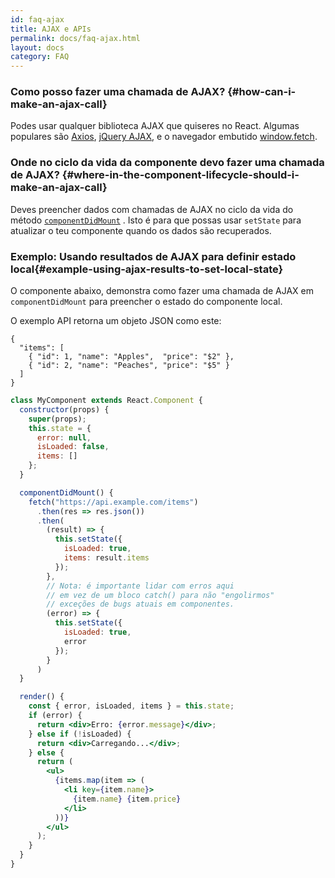 ```yaml
---
id: faq-ajax
title: AJAX e APIs
permalink: docs/faq-ajax.html
layout: docs
category: FAQ
---
```


### Como posso fazer uma chamada de AJAX? {#how-can-i-make-an-ajax-call}

Podes usar qualquer biblioteca AJAX que quiseres no React. Algumas populares são [Axios](https://github.com/axios/axios), [jQuery AJAX](https://api.jquery.com/jQuery.ajax/), e o navegador embutido [window.fetch](https://developer.mozilla.org/en-US/docs/Web/API/Fetch_API).

### Onde no ciclo da vida da componente devo fazer uma chamada de AJAX? {#where-in-the-component-lifecycle-should-i-make-an-ajax-call}

Deves preencher dados com chamadas de AJAX no ciclo da vida do método [`componentDidMount`](/docs/react-component.html#mounting) . Isto é para que possas usar `setState` para atualizar o teu componente quando os dados são recuperados.

### Exemplo: Usando resultados de AJAX para definir estado local{#example-using-ajax-results-to-set-local-state}

O componente abaixo, demonstra como fazer uma chamada de AJAX em `componentDidMount` para preencher o estado do componente local.

O exemplo API retorna um objeto JSON como este:

```
{
  "items": [
    { "id": 1, "name": "Apples",  "price": "$2" },
    { "id": 2, "name": "Peaches", "price": "$5" }
  ] 
}
```

```jsx
class MyComponent extends React.Component {
  constructor(props) {
    super(props);
    this.state = {
      error: null,
      isLoaded: false,
      items: []
    };
  }

  componentDidMount() {
    fetch("https://api.example.com/items")
      .then(res => res.json())
      .then(
        (result) => {
          this.setState({
            isLoaded: true,
            items: result.items
          });
        },
        // Nota: é importante lidar com erros aqui
        // em vez de um bloco catch() para não "engolirmos"
        // exceções de bugs atuais em componentes.
        (error) => {
          this.setState({
            isLoaded: true,
            error
          });
        }
      )
  }

  render() {
    const { error, isLoaded, items } = this.state;
    if (error) {
      return <div>Erro: {error.message}</div>;
    } else if (!isLoaded) {
      return <div>Carregando...</div>;
    } else {
      return (
        <ul>
          {items.map(item => (
            <li key={item.name}>
              {item.name} {item.price}
            </li>
          ))}
        </ul>
      );
    }
  }
}
```
